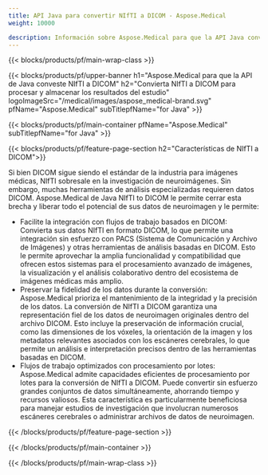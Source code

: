 ```yaml
---
title: API Java para convertir NIfTI a DICOM - Aspose.Medical
weight: 10000

description: Información sobre Aspose.Medical para que la API Java convierta NIfTI a DICOM
---
```


{{< blocks/products/pf/main-wrap-class >}}

{{< blocks/products/pf/upper-banner h1="Aspose.Medical para que la API de Java conveste NIfTI a DICOM" h2="Convierta NIfTI a DICOM para procesar y almacenar los resultados del estudio" logoImageSrc="/medical/images/aspose_medical-brand.svg" pfName="Aspose.Medical" subTitlepfName="for Java" >}}

{{< blocks/products/pf/main-container pfName="Aspose.Medical" subTitlepfName="for Java" >}}

{{< blocks/products/pf/feature-page-section h2="Características de NIfTI a DICOM">}}

<p>Si bien DICOM sigue siendo el estándar de la industria para imágenes médicas, NIfTI sobresale en la investigación de neuroimágenes. Sin embargo, muchas herramientas de análisis especializadas requieren datos DICOM. Aspose.Medical de Java NIfTI to DICOM le permite cerrar esta brecha y liberar todo el potencial de sus datos de neuroimagen y le permite:</p>

<ul>
<li>Facilite la integración con flujos de trabajo basados en DICOM: Convierta sus datos NIfTI en formato DICOM, lo que permite una integración sin esfuerzo con PACS (Sistema de Comunicación y Archivo de Imágenes) y otras herramientas de análisis basadas en DICOM. Esto le permite aprovechar la amplia funcionalidad y compatibilidad que ofrecen estos sistemas para el procesamiento avanzado de imágenes, la visualización y el análisis colaborativo dentro del ecosistema de imágenes médicas más amplio.</li>
<li>Preservar la fidelidad de los datos durante la conversión: Aspose.Medical prioriza el mantenimiento de la integridad y la precisión de los datos. La conversión de NIfTI a DICOM garantiza una representación fiel de los datos de neuroimagen originales dentro del archivo DICOM. Esto incluye la preservación de información crucial, como las dimensiones de los vóxeles, la orientación de la imagen y los metadatos relevantes asociados con los escáneres cerebrales, lo que permite un análisis e interpretación precisos dentro de las herramientas basadas en DICOM.</li>
<li>Flujos de trabajo optimizados con procesamiento por lotes: Aspose.Medical admite capacidades eficientes de procesamiento por lotes para la conversión de NIfTI a DICOM. Puede convertir sin esfuerzo grandes conjuntos de datos simultáneamente, ahorrando tiempo y recursos valiosos. Esta característica es particularmente beneficiosa para manejar estudios de investigación que involucran numerosos escáneres cerebrales o administrar archivos de datos de neuroimagen.</li>
</ul>

{{< /blocks/products/pf/feature-page-section >}}

{{< /blocks/products/pf/main-container >}}

{{< /blocks/products/pf/main-wrap-class >}}